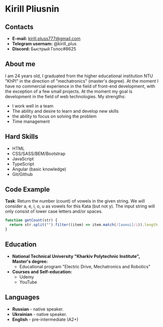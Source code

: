 # Kirill Pliusnin

## Contacts

- **E-mail:** kirill.pluss777@gmail.com
- **Telegram usernam:** @kirill_plus
- **Discord:** Быстрый Голос#8625

## About me

I am 24 years old, I graduated from the higher educational institution NTU "KhPI" in the direction of "mechatronics" (master's degree). At the moment I have no commercial experience in the field of front-end development, with the exception of a few small projects. At the moment my goal is development in the field of web technologies.
My strengths:

- I work well in a team
- The ability and desire to learn and develop new skills
- the ability to focus on solving the problem
- Time management

## Hard Skills

- HTML
- CSS/SASS/BEM/Bootstrap
- JavaScript
- TypeScript
- Angular (basic knowledge)
- Git/Github

## Code Example

**Task**: Return the number (count) of vowels in the given string.
We will consider a, e, i, o, u as vowels for this Kata (but not y).
The input string will only consist of lower case letters and/or spaces.

```javascript
function getCount(str) {
  return str.split("").filter((item) => item.match(/[aoeui]/i)).length;
}
```

## Education

- **National Technical University "Kharkiv Polytechnic Institute", Master's degree:**
  - Educational program "Electric Drive, Mechatronics and Robotics"
- **Courses and Self-education:**
  - Udemy
  - YouTube

## Languages

- **Russian** - native speaker.
- **Ukrainian** - native speaker.
- **English** - pre-intermediate (A2+)
